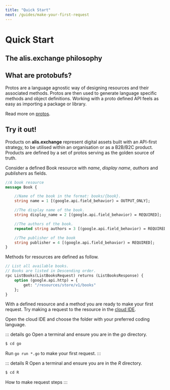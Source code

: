 ```yaml
---
title: "Quick Start"
next: /guides/make-your-first-request
---
```

# Quick Start

## The alis.exchange philosophy

 

## What are protobufs?

Protos are a language agnostic way of designing resources and their associated methods. Protos are then used to generate language specific methods and object definitions. Working with a proto defined API feels as easy as importing a package or library.


Read more on [protos](/other-resources/other-resources.md).
## Try it out!

Products on **alis.exchange** represent digital assets built with an API-first strategy, to be utilised within an organisation or as a B2B/B2C product. Products are defined by a set of protos serving as the golden source of truth.

Consider a defined Book resource with _name_, _display name_, _authors_ and _publishers_ as fields.

```protobuf
//A book resource
message Book {

	//Name of the book in the format: books/{book}.
	string name = 1 [(google.api.field_behavior) = OUTPUT_ONLY];

	//The display name of the book.
	string display_name = 2 [(google.api.field_behavior) = REQUIRED];

	//The authors of the book.
	repeated string authors = 3 [(google.api.field_behavior) = REQUIRED];

	//The publisher of the book
	string publisher = 4 [(google.api.field_behavior) = REQUIRED];
}
```

Methods for resources are defined as follow.

```protobuf
// List all available books.
// Books are listed in Descending order.
rpc ListBooks(ListBooksRequest) returns (ListBooksResponse) {
    option (google.api.http) = {
        get: "/resources/store/v1/books"
    };
}
```
With a defined resource and a method you are ready to make your first request.  Try making a request to the resource in the <a href="https://gitpod.io#snapshot/a16e2b0c-5410-4a3e-aa31-3dc8de1d8e52" target="blank">cloud IDE</a>.

Open the cloud IDE and choose the folder with your preferred coding language.

::: details go
Open a terminal and ensure you are in the _go_ directory. 

```sh
$ cd go
```

Run `go run *.go` to make your first request.
:::

::: details R
Open a terminal and ensure you are in the _R_ directory. 

```sh
$ cd R
```

How to make request steps
:::

